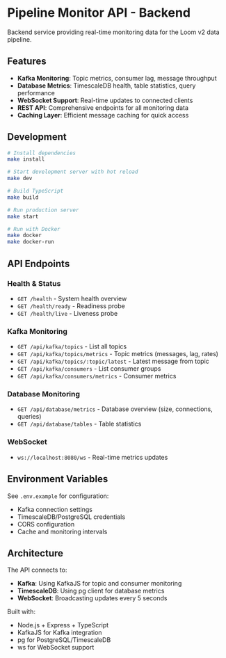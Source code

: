 # Pipeline Monitor API - Backend

Backend service providing real-time monitoring data for the Loom v2 data pipeline.

## Features

- **Kafka Monitoring**: Topic metrics, consumer lag, message throughput
- **Database Metrics**: TimescaleDB health, table statistics, query performance
- **WebSocket Support**: Real-time updates to connected clients
- **REST API**: Comprehensive endpoints for all monitoring data
- **Caching Layer**: Efficient message caching for quick access

## Development

```bash
# Install dependencies
make install

# Start development server with hot reload
make dev

# Build TypeScript
make build

# Run production server
make start

# Run with Docker
make docker
make docker-run
```

## API Endpoints

### Health & Status
- `GET /health` - System health overview
- `GET /health/ready` - Readiness probe
- `GET /health/live` - Liveness probe

### Kafka Monitoring
- `GET /api/kafka/topics` - List all topics
- `GET /api/kafka/topics/metrics` - Topic metrics (messages, lag, rates)
- `GET /api/kafka/topics/:topic/latest` - Latest message from topic
- `GET /api/kafka/consumers` - List consumer groups
- `GET /api/kafka/consumers/metrics` - Consumer metrics

### Database Monitoring
- `GET /api/database/metrics` - Database overview (size, connections, queries)
- `GET /api/database/tables` - Table statistics

### WebSocket
- `ws://localhost:8080/ws` - Real-time metrics updates

## Environment Variables

See `.env.example` for configuration:
- Kafka connection settings
- TimescaleDB/PostgreSQL credentials
- CORS configuration
- Cache and monitoring intervals

## Architecture

The API connects to:
- **Kafka**: Using KafkaJS for topic and consumer monitoring
- **TimescaleDB**: Using pg client for database metrics
- **WebSocket**: Broadcasting updates every 5 seconds

Built with:
- Node.js + Express + TypeScript
- KafkaJS for Kafka integration
- pg for PostgreSQL/TimescaleDB
- ws for WebSocket support
